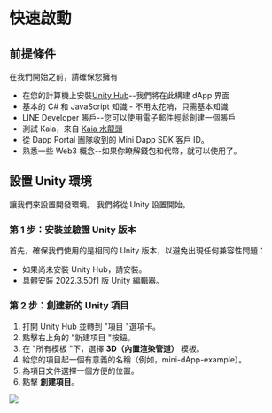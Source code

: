 # 快速啟動

## 前提條件

在我們開始之前，請確保您擁有

- 在您的計算機上安裝[Unity Hub](https://unity.com/download)--我們將在此構建 dApp 界面
- 基本的 C# 和 JavaScript 知識 - 不用太花哨，只需基本知識
- LINE Developer 賬戶--您可以使用電子郵件輕鬆創建一個賬戶
- 測試 Kaia，來自 [Kaia 水龍頭](https://faucet.kaia.io/)
- 從 Dapp Portal 團隊收到的 Mini Dapp SDK 客戶 ID。
- 熟悉一些 Web3 概念--如果你瞭解錢包和代幣，就可以使用了。

## 設置 Unity 環境

讓我們來設置開發環境。 我們將從 Unity 設置開始。

### 第 1 步：安裝並驗證 Unity 版本

首先，確保我們使用的是相同的 Unity 版本，以避免出現任何兼容性問題：

- 如果尚未安裝 Unity Hub，請安裝。
- 具體安裝 2022.3.50f1 版 Unity 編輯器。

### 第 2 步：創建新的 Unity 項目

1. 打開 Unity Hub 並轉到 "項目 "選項卡。
2. 點擊右上角的 "新建項目 "按鈕。
3. 在 "所有模板 "下，選擇 **3D（內置渲染管道）** 模板。
4. 給您的項目起一個有意義的名稱（例如，mini-dApp-example）。
5. 為項目文件選擇一個方便的位置。
6. 點擊 **創建項目**。

![](/img/minidapps/unity-minidapp/create-unity-mini-dApp.png)
